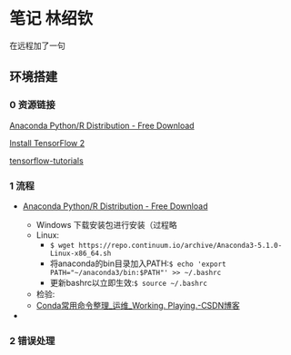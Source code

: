 # 笔记 林绍钦

在远程加了一句

## 环境搭建

### 0 资源链接

[Anaconda Python/R Distribution - Free Download](https://www.anaconda.com/distribution/)

[Install TensorFlow 2](https://tensorflow.google.cn/install)

[tensorflow-tutorials](https://tensorflow.google.cn/tutorials)

### 1 流程

- [Anaconda Python/R Distribution - Free Download](https://www.anaconda.com/distribution/)
  - Windows 下载安装包进行安装（过程略
  - Linux:
    - `$ wget https://repo.continuum.io/archive/Anaconda3-5.1.0-Linux-x86_64.sh`
    - 将anaconda的bin目录加入PATH:`$ echo 'export PATH="~/anaconda3/bin:$PATH"' >> ~/.bashrc`
    - 更新bashrc以立即生效:`$ source ~/.bashrc`
  - 检验:
  - [Conda常用命令整理\_运维\_Working. Playing.-CSDN博客](https://blog.csdn.net/menc15/article/details/71477949)

- 

### 2 错误处理
